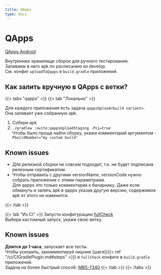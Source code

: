 ```yaml
---
title: QApps
type: docs
---
```


# QApps

[QApps Android](http://links.k.avito.ru/qappsAndroid)

Внутреннее хранилище сборок для ручного тестирования.\
Заливаем в него apk по расписанию из develop.\
См. конфиг `uploadToQapps` в `build.gradle` приложений.

## Как залить вручную в QApps с ветки?

{{< tabs "qapps" >}}
{{< tab "Локально" >}}

Для каждого приложения есть задача `qappsUpload<build variant>`.\
Она заливает уже собранную apk.

1. Собери apk
1. `./gradlew :avito:qappsUploadStaging -Pci=true`\
Чтобы было проще найти сборку, укажи комментарий аргументом `-PbuildNumber="my custom build"`

## Known issues

- Для релизной сборки не совсем подходит, т.к. не будет подписана релизным сертификатом.
- Чтобы отправить с другими versionName, versionCode нужно собрать приложение с этими параметрами.\
Для qapps это только комментарии к бинарнику. 
Даже если обмануть и залить apk в qapps указав другую версию, содержимое apk от этого не изменится.

{{< /tab >}}

{{< tab "Из CI" >}}
Запусти конфигурацию [fullCheck](http://links.k.avito.ru/tmctAvitoAndroidFullCheck)\
Выбери кастомный запуск, укажи свою ветку.

## Known issues

**Длится до 1 часа**, запускает все тесты.\
Чтобы ускорить, закомментируй лишние [шаги]({{< ref "/ci/CIGradlePlugin.md#steps" >}}) в `fullCheck` конфиге в `build.gradle` приложений.\
Задача на более быстрый способ: [MBS-7340](http://links.k.avito.ru/MBS7340)
{{< /tab >}}
{{< /tabs >}}



